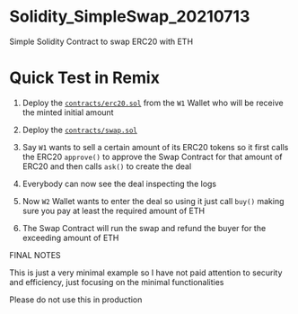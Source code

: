 
# Solidity_SimpleSwap_20210713

Simple Solidity Contract to swap ERC20 with ETH 

# Quick Test in Remix 

1. Deploy the [`contracts/erc20.sol`](contracts/erc20.sol) from the `W1` Wallet who will be receive the minted initial amount 

2. Deploy the [`contracts/swap.sol`](contracts/swap.sol) 

3. Say `W1` wants to sell a certain amount of its ERC20 tokens so it first calls the ERC20 `approve()` to approve the Swap Contract for that amount of ERC20 and then calls `ask()` to create the deal 

4. Everybody can now see the deal inspecting the logs 

5. Now `W2` Wallet wants to enter the deal so using it just call `buy()` making sure you pay at least the required amount of ETH 

6. The Swap Contract will run the swap and refund the buyer for the exceeding amount of ETH 



FINAL NOTES 

This is just a very minimal example so I have not paid attention to security and efficiency, just focusing on the minimal functionalities 

Please do not use this in production 







